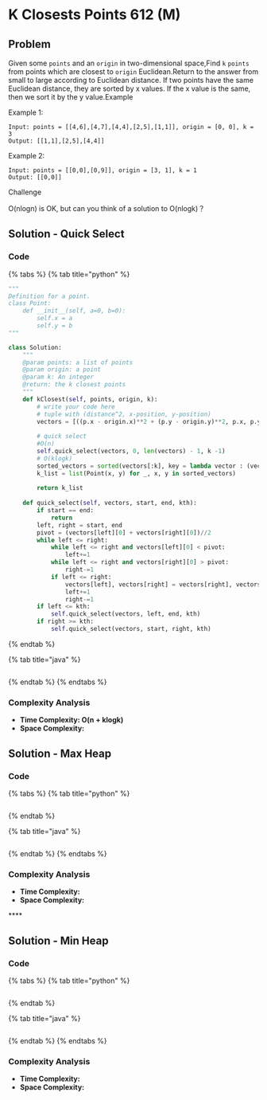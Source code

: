 # K Closests Points 612 \(M\)

## Problem

Given some `points` and an `origin` in two-dimensional space,Find `k` `points` from points which are closest to `origin` Euclidean.Return to the answer from small to large according to Euclidean distance. If two points have the same Euclidean distance, they are sorted by x values. If the x value is the same, then we sort it by the y value.Example

Example 1:

```text
Input: points = [[4,6],[4,7],[4,4],[2,5],[1,1]], origin = [0, 0], k = 3 
Output: [[1,1],[2,5],[4,4]]
```

Example 2:

```text
Input: points = [[0,0],[0,9]], origin = [3, 1], k = 1
Output: [[0,0]]
```

Challenge

O\(nlogn\) is OK, but can you think of a solution to O\(nlogk\)？

## Solution - Quick Select

### Code

{% tabs %}
{% tab title="python" %}
```python
"""
Definition for a point.
class Point:
    def __init__(self, a=0, b=0):
        self.x = a
        self.y = b
"""

class Solution:
    """
    @param points: a list of points
    @param origin: a point
    @param k: An integer
    @return: the k closest points
    """
    def kClosest(self, points, origin, k):
        # write your code here
        # tuple with (distance^2, x-position, y-position)
        vectors = [((p.x - origin.x)**2 + (p.y - origin.y)**2, p.x, p.y) for p in points]
         
        # quick select
        #O(n)
        self.quick_select(vectors, 0, len(vectors) - 1, k -1)
        # O(klogk)
        sorted_vectors = sorted(vectors[:k], key = lambda vector : (vector[0], vector[1], vector[2]))
        k_list = list(Point(x, y) for _, x, y in sorted_vectors)
        
        return k_list
    
    def quick_select(self, vectors, start, end, kth):
        if start == end:
            return
        left, right = start, end
        pivot = (vectors[left][0] + vectors[right][0])//2
        while left <= right:
            while left <= right and vectors[left][0] < pivot:
                left+=1
            while left <= right and vectors[right][0] > pivot:
                right-=1
            if left <= right:
                vectors[left], vectors[right] = vectors[right], vectors[left]
                left+=1
                right-=1
        if left <= kth:
            self.quick_select(vectors, left, end, kth)
        if right >= kth:
            self.quick_select(vectors, start, right, kth)
```
{% endtab %}

{% tab title="java" %}
```

```
{% endtab %}
{% endtabs %}

### Complexity Analysis

* **Time Complexity: O\(n + klogk\)**
* **Space Complexity:**

## Solution - Max Heap

### Code

{% tabs %}
{% tab title="python" %}
```python

```
{% endtab %}

{% tab title="java" %}
```

```
{% endtab %}
{% endtabs %}

### Complexity Analysis

* **Time Complexity:**
* **Space Complexity:**

\*\*\*\*

## Solution - Min Heap

### Code

{% tabs %}
{% tab title="python" %}
```python

```
{% endtab %}

{% tab title="java" %}
```

```
{% endtab %}
{% endtabs %}

### Complexity Analysis

* **Time Complexity:**
* **Space Complexity:**

